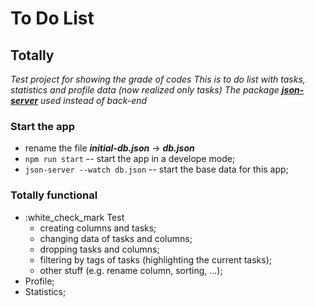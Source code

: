 # To Do List

## Totally
*Test project for showing the grade of codes*
*This is to do list with tasks, statistics and profile data (now realized only tasks)*
*The package ***[json-server](https://github.com/typicode/json-server)*** used instead of back-end*

### Start the app
 - rename the file ***initial-db.json*** -> ***db.json***
 - `npm run start` -- start the app in a develope mode;
 - `json-server --watch db.json` -- start the base data for this app;

### Totally functional
 - :white_check_mark Test
    - creating columns and tasks;
    - changing data of tasks and columns;
    - dropping tasks and columns;
    - filtering by tags of tasks (highlighting the current tasks);
    - other stuff (e.g. rename column, sorting, ...);
- Profile;
- Statistics;





